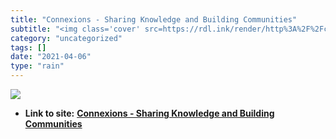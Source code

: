```yaml
---
title: "Connexions - Sharing Knowledge and Building Communities"
subtitle: "<img class='cover' src=https://rdl.ink/render/http%3A%2F%2Fcnx.org>"
category: "uncategorized"
tags: []
date: "2021-04-06"
type: "rain"
---
```

<img class="cover" src=https://rdl.ink/render/http%3A%2F%2Fcnx.org>


* **Link to site:** **[Connexions - Sharing Knowledge and Building Communities](http://cnx.org)**